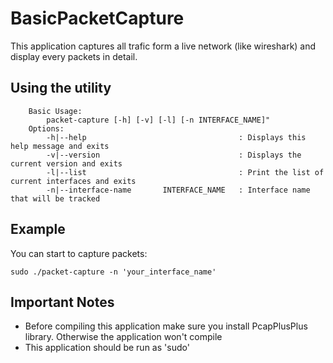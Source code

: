 BasicPacketCapture
====================
This application captures all trafic form a live network (like wireshark) and display every packets in detail.

Using the utility
-----------------

        Basic Usage:
            packet-capture [-h] [-v] [-l] [-n INTERFACE_NAME]"
        Options:
            -h|--help                                  : Displays this help message and exits
            -v|--version                               : Displays the current version and exits
            -l|--list                                  : Print the list of current interfaces and exits
            -n|--interface-name       INTERFACE_NAME   : Interface name that will be tracked

Example
-------

You can start to capture packets:
```shell
sudo ./packet-capture -n 'your_interface_name'
```

Important Notes
---------------
- Before compiling this application make sure you install PcapPlusPlus library. Otherwise the application won't compile
- This application should be run as 'sudo'
